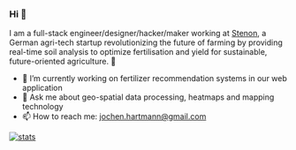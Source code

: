 ### Hi 👋


I am a full-stack engineer/designer/hacker/maker working at [Stenon](https://stenon.io/en/), a German agri-tech startup revolutionizing the future of farming by providing real-time soil analysis to optimize fertilisation and yield for sustainable, future-oriented agriculture. 🌱

- 🔭 I’m currently working on fertilizer recommendation systems in our web application
- 💬 Ask me about geo-spatial data processing, heatmaps and mapping technology
- 📫 How to reach me: jochen.hartmann@gmail.com

[![stats](https://github-readme-stats.vercel.app/api?username=vomc)](https://github.com/anuraghazra/github-readme-stats)
